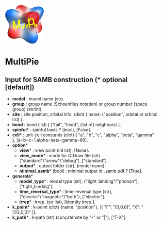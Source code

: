<img width="128" src="multipie_logo.png">

# MultiPie

## Input for SAMB construction (* optional [default])
- **model** : model name (str).
- **group** : group name (Schoenflies notation) or group number (space group) (str/int).
- **site** : site position, orbital info. (dict) { name: ("position", orbital or orbital list) }.
- **bond** : bond (list) [ ("tail", "head", (list of) neighbors) ].
- **spinful*** : spinful basis ? (bool), [False].
- **cell*** : unit-cell constants (dict) { "a", "b", "c", "alpha", "beta", "gamma" }, [a=b=c=1,alpha=beta=gamma=90].
- **option***
  - **view*** : view point (int list), [None].
  - **view_mode*** : mode for QtDraw file (str) ("standard"/"arrow"/"debug"), ["standard"].
  - **output*** : output folder (str), [model name].
  - **minimal_samb*** (bool) : minimal output in _samb.pdf ? [True].
- **generate***
  - **model_type*** : model type (str), ("tight_binding"/"phonon"), ["tight_binding"].
  - **time_reversal_type*** : time-reversal type (str), ("electric"/"magnetic"/"both"), ["electric"].
  - **irrep*** : irrep. (str list), [identity irrep.].
- **k_point*** : k-point (dict) {name: "position"}, [{ "Γ": "[0,0,0]", "X": "[1/2,0,0]" }].
- **k_path*** : k-path (str) (concatenate by "-" or "\|"), ["Γ-X"].
